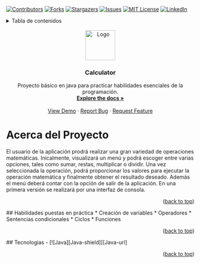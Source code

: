 <a name="readme-top"></a>

<!-- PROJECT SHIELDS -->

[![Contributors][contributors-shield]][contributors-url]
[![Forks][forks-shield]][forks-url]
[![Stargazers][stars-shield]][stars-url]
[![Issues][issues-shield]][issues-url]
[![MIT License][license-shield]][license-url]
[![LinkedIn][linkedin-shield]][linkedin-url]

<!-- TABLE OF CONTENTS -->
<details>
<summary>Tabla de contenidos</summary>
<ol>
<li>
<a href="#acerca-del-proyecto">Acerca del proyecto</a>
<ul>
<li><a href="#tecnologias">Tecnologías</a></li>
<li><a href="#habilidades-puestas-en-práctica">Habilidades puestas en práctica</a></li>
</ul>
</li>
<li>
<a href="#getting-started">Getting Started</a>
<ul>
<li><a href="#prerequisites">Prerequisites</a></li>
<li><a href="#installation">Installation</a></li>
</ul>
</li>
<li><a href="#usage">Usage</a></li>
<li><a href="#roadmap">Roadmap</a></li>
<li><a href="#contributing">Contributing</a></li>
<li><a href="#license">License</a></li>
<li><a href="#contact">Contact</a></li>
<li><a href="#acknowledgments">Acknowledgments</a></li>
</ol>
</details>

<br />
<div align="center">
  <a href="https://github.com/SBenitezL/calculator">
    <img src="source/logo_calculator.jepg" alt="Logo" width="80" height="80">
  </a>

<h3 align="center">Calculator</h3>

  <p align="center">
    Proyecto básico en java para practicar habilidades esenciales de la programación.
    <br />
    <a href="https://github.com/SBenitezL/calculator"><strong>Explore the docs »</strong></a>
    <br />
    <br />
    <a href="https://github.com/SBenitezL/calculator">View Demo</a>
    ·
    <a href="https://github.com/SBenitezL/calculator/issues/new?labels=bug&template=bug-report---.md">Report Bug</a>
    ·
    <a href="https://github.com/SBenitezL/calculator/issues/new?labels=enhancement&template=feature-request---.md">Request Feature</a>
  </p>
</div>

<!-- ABOUT THE PROJECT -->

# Acerca del Proyecto

El usuario de la aplicación prodrá realizar una gran variedad de operaciones matemáticas.
Inicalmente, visualizará un menú y podrá escoger entre varias opciones, tales como sumar, restas, multiplicar o dividir. Una vez seleccionada la operación, podrá proporcionar los valores para ejecutar la operación matemática y finalmente obtener el resultado deseado. Además el menú deberá contar con la opción de salir de la aplicación.
En una primera versión se realizará por una interfaz de consola.

<p align="right">(<a href="#readme-top">back to top</a>)</p>
## Habilidades puestas en práctica
* Creación de variables
* Operadores
* Sentencias condicionales
* Ciclos
* Funciones
<p align="right">(<a href="#readme-top">back to top</a>)</p>
## Tecnologias
- [![Java][Java-shield]][Java-url]

<p align="right">(<a href="#readme-top">back to top</a>)</p>

<!-- MARKDOWN LINKS & IMAGES -->
<!-- https://www.markdownguide.org/basic-syntax/#reference-style-links -->

[contributors-shield]: https://img.shields.io/github/contributors/SBenitezL/calculator.svg?style=for-the-badge
[contributors-url]: https://github.com/SBenitezL/calculator/graphs/contributors
[forks-shield]: https://img.shields.io/github/forks/SBenitezL/calculator.svg?style=for-the-badge
[forks-url]: https://github.com/SBenitezL/calculator/network/members
[stars-shield]: https://img.shields.io/github/stars/github_username/repo_name.svg?style=for-the-badge
[stars-url]: https://github.com/SBenitezL/calculator/stargazers
[issues-shield]: https://img.shields.io/github/issues/github_username/repo_name.svg?style=for-the-badge
[issues-url]: https://github.com/SBenitezL/calculator/issues
[license-shield]: https://img.shields.io/github/license/github_username/repo_name.svg?style=for-the-badge
[license-url]: https://github.com/SBenitezL/calculator/blob/master/LICENSE.txt
[linkedin-shield]: https://img.shields.io/badge/-LinkedIn-black.svg?style=for-the-badge&logo=linkedin&colorB=555
[linkedin-url]: https://linkedin.com/in/santiago-benitez-lopez
[Java-shield]: https://img.shields.io/badge/Java-ED8B00?style=for-the-badge&logo=openjdk&logoColor=white
[Java-link]: https://www.java.com/es/
